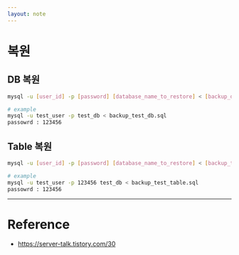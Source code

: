 ```yaml
---
layout: note
---
```


# 복원

## DB 복원

```sh
mysql -u [user_id] -p [password] [database_name_to_restore] < [backup_database].sql

# example
mysql -u test_user -p test_db < backup_test_db.sql
passowrd : 123456
```

## Table 복원

```sh
mysql -u [user_id] -p [password] [database_name_to_restore] < [backup_table].sql

# example
mysql -u test_user -p 123456 test_db < backup_test_table.sql
passowrd : 123456
```




---

# Reference

- https://server-talk.tistory.com/30